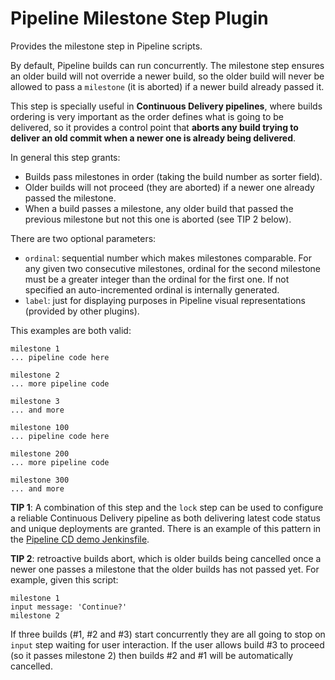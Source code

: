 # Pipeline Milestone Step Plugin

Provides the milestone step in Pipeline scripts.

By default, Pipeline builds can run concurrently. The milestone step
ensures an older build will not override a newer build, so the older
build will never be allowed to pass a `milestone` (it is aborted) if a
newer build already passed it.

This step is specially useful in **Continuous Delivery pipelines**,
where builds ordering is very important as the order defines what is
going to be delivered, so it provides a control point that **aborts any
build trying to deliver an old commit when a newer one is already being
delivered**.

In general this step grants:

-   Builds pass milestones in order (taking the build number as sorter
    field).
-   Older builds will not proceed (they are aborted) if a newer one
    already passed the milestone.
-   When a build passes a milestone, any older build that passed the
    previous milestone but not this one is aborted (see TIP 2 below).

There are two optional parameters:

-   `ordinal`: sequential number which makes milestones comparable. For
    any given two consecutive milestones, ordinal for the second
    milestone must be a greater integer than the ordinal for the first
    one. If not specified an auto-incremented ordinal is internally
    generated.
-   `label`: just for displaying purposes in Pipeline visual
    representations (provided by other plugins).

This examples are both valid:

    milestone 1
    ... pipeline code here

    milestone 2
    ... more pipeline code

    milestone 3
    ... and more

    milestone 100
    ... pipeline code here

    milestone 200
    ... more pipeline code

    milestone 300
    ... and more

**TIP 1**: A combination of this step and the `lock` step can be used to
configure a reliable Continuous Delivery pipeline as both delivering
latest code status and unique deployments are granted. There is an
example of this pattern in the [Pipeline CD demo
Jenkinsfile](https://github.com/jenkinsci/workflow-aggregator-plugin/blob/0c46fa697ffd8a1ca61b87d51ec91ea4a0746453/demo/repo/Jenkinsfile).

**TIP 2**: retroactive builds abort, which is older builds being
cancelled once a newer one passes a milestone that the older builds has
not passed yet. For example, given this script:

    milestone 1
    input message: 'Continue?'
    milestone 2

If three builds (\#1, \#2 and \#3) start concurrently they are all going
to stop on `input` step waiting for user interaction. If the user allows
build \#3 to proceed (so it passes milestone 2) then builds \#2 and \#1
will be automatically cancelled.
